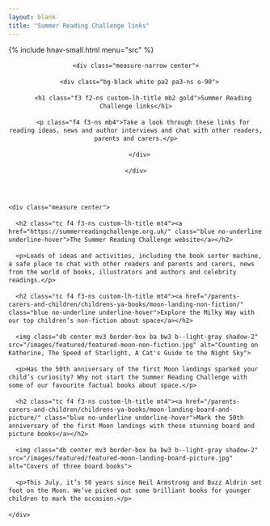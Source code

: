 ```yaml
---
layout: blank
title: "Summer Reading Challenge links"
---
```


{% include hnav-small.html menu="src" %}

<article class="ph2 ph3-ns pv3 pv4-l bg-black">

  <header class="bg-washed-yellow bb b--light-gray tc ph2 ph3-ns pv3 pv4-ns pv6-l custom-bg-src cover">

    <div class="measure-narrow center">

      <div class="bg-black white pa2 pa3-ns o-90">

        <h1 class="f3 f2-ns custom-lh-title mb2 gold">Summer Reading Challenge links</h1>

        <p class="f4 f3-ns mb4">Take a look through these links for reading ideas, news and author interviews and chat with other readers, parents and carers.</p>

      </div>

    </div>

  </header>

  <div class="ph2 ph3-ns pv3 pb4-l bg-white">

    <div class="measure center">

      <h2 class="tc f4 f3-ns custom-lh-title mt4"><a href="https://summerreadingchallenge.org.uk/" class="blue no-underline underline-hover">The Summer Reading Challenge website</a></h2>

      <p>Loads of ideas and activities, including the book sorter machine, a safe place to chat with other readers and parents and carers, news from the world of books, illustrators and authors and celebrity readings.</p>

      <h2 class="tc f4 f3-ns custom-lh-title mt4"><a href="/parents-carers-and-children/childrens-ya-books/moon-landing-non-fiction/" class="blue no-underline underline-hover">Explore the Milky Way with our top children’s non-fiction about space</a></h2>

      <img class="db center mv3 border-box ba bw3 b--light-gray shadow-2" src="/images/featured/featured-moon-non-fiction.jpg" alt="Counting on Katherine, The Speed of Starlight, A Cat's Guide to the Night Sky">

      <p>Has the 50th anniversary of the first Moon landings sparked your child’s curiosity? Why not start the Summer Reading Challenge with some of our favourite factual books about space.</p>

      <h2 class="tc f4 f3-ns custom-lh-title mt4"><a href="/parents-carers-and-children/childrens-ya-books/moon-landing-board-and-picture/" class="blue no-underline underline-hover">Mark the 50th anniversary of the first Moon landings with these stunning board and picture books</a></h2>

      <img class="db center mv3 border-box ba bw3 b--light-gray shadow-2" src="/images/featured/featured-moon-landing-board-picture.jpg" alt="Covers of three board books">

      <p>This July, it’s 50 years since Neil Armstrong and Buzz Aldrin set foot on the Moon. We’ve picked out some brilliant books for younger children to mark the occasion.</p>

    </div>

  </div>

</article>

